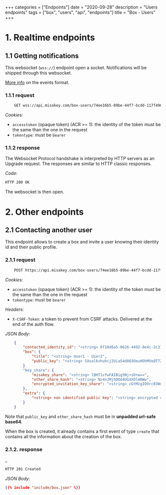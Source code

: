 +++
categories = ["Endpoints"]
date = "2020-09-28"
description = "Users endpoints"
tags = ["box", "users", "api", "endpoints"]
title = "Box - Users"
+++

# 1. Realtime endpoints

## 1.1 Getting notifications

This websocket (`wss://`) endpoint open a socket.
Notifications will be shipped through this websocket.

[More info](/concepts/realtime) on the events format.

### 1.1.1 request

```bash
    GET wss://api.misakey.com/box-users/74ee16b5-89be-44f7-bcdd-117f496a90a7/ws
```

_Cookies:_
- `accesstoken` (opaque token) (ACR >= 1): the identity of the token must be the same than the one in the request
- `tokentype`: must be `bearer`

### 1.1.2 response

The Websocket Protocol handshake is interpreted by HTTP servers as an Upgrade request.
The responses are similar to HTTP classic responses.

_Code_:
```bash
HTTP 200 OK
```

The websocket is then open.

# 2. Other endpoints

## 2.1 Contacting another user

This endpoint allows to create a box and invite a user
knowing their identity id and their public profile.

### 2.1.1 request

```bash
    POST https://api.misakey.com/box-users/74ee16b5-89be-44f7-bcdd-117f496a90a7/contact
```

_Cookies:_
- `accesstoken` (opaque token) (ACR >= 1): the identity of the token must be the same than the one in the request
- `tokentype`: must be `bearer`

_Headers:_
- `X-CSRF-Token`: a token to prevent from CSRF attacks. Delivered at the end of the auth flow.

_JSON Body:_
```json
    {
        "contacted_identity_id": "<string> 0f10d6a5-0626-4492-8e4c-2c37b258f921 ",
        "box": {
            "title": "<string> User1 - User2",
            "public_key": "<string> SXvalkvhuhcj2UiaS4d0Q3OeuHOhMVeQT7ZGfCH2YCw",
        }
        "key_share": {
            "misakey_share": "<string> lBHT1vfwFAIBig5Nj+sD+w==",
            "other_share_hash": "<string> Nz4nJMj5DOd4UGXXOlH8Ww",
            "encrypted_invitation_key_share": "<string> cGYMzgIO9rc03WoSLAyoiQdLu7he5VbMRImLhRPmwTQ="
        },
        "extra": {
            "<string> non identified public key": "<string> encrypted crypto action"
        }
    }
```

Note that `public_key` and `other_share_hash` must be in **unpadded url-safe base64**.

When the box is created, it already contains a first event
of type `create` that contains all the information about the creation of the box.

### 2.1.2. response

_
```bash
HTTP 201 Created
```

_JSON Body:_
```json
{{% include "include/box.json" %}}
```

